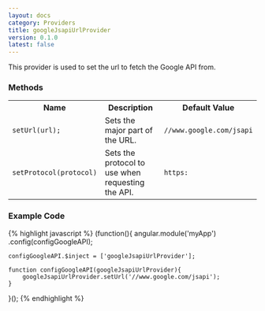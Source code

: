 ```yaml
---
layout: docs
category: Providers
title: googleJsapiUrlProvider
version: 0.1.0
latest: false
---
```


This provider is used to set the url to fetch the Google API from.

### Methods
<table class="table">
    <tr>
        <th>Name</th>
        <th>Description</th>
        <th>Default Value</th>
    </tr>
    <tr>
        <td><p><code>setUrl(url);</code></p></td>
        <td>Sets the major part of the URL.</td>
        <td><p><code>//www.google.com/jsapi</code></p></td>
    </tr>
    <tr>
        <td><p><code>setProtocol(protocol)</code></p></td>
        <td>Sets the protocol to use when requesting the API.</td>
        <td><p><code>https:</code></p></td>
    </tr>
</table>

### Example Code
{% highlight javascript %}
(function(){
    angular.module('myApp')
        .config(configGoogleAPI);
    
    configGoogleAPI.$inject = ['googleJsapiUrlProvider'];
    
    function configGoogleAPI(googleJsapiUrlProvider){
        googleJsapiUrlProvider.setUrl('//www.google.com/jsapi');
    }
}();
{% endhighlight %}
